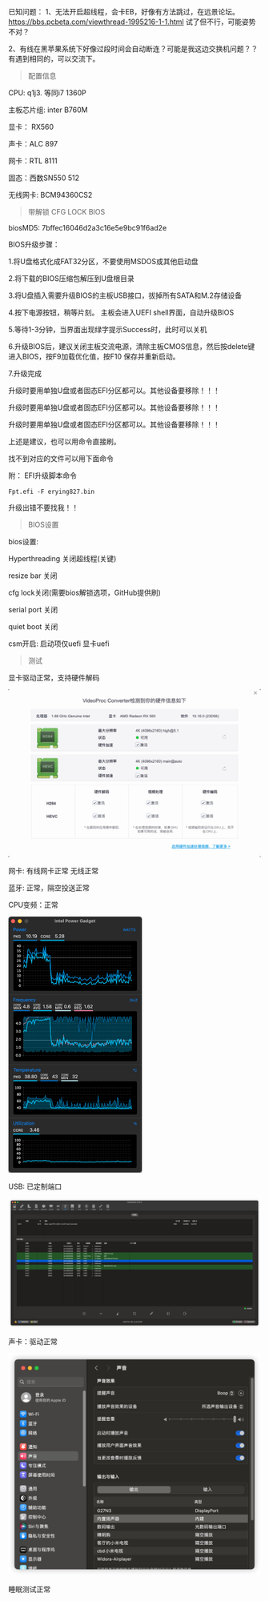 已知问题： 
1、无法开启超线程，会卡EB，好像有方法跳过，在远景论坛。https://bbs.pcbeta.com/viewthread-1995216-1-1.html   试了但不行，可能姿势不对？

2、有线在黑苹果系统下好像过段时间会自动断连？可能是我这边交换机问题？？有遇到相同的，可以交流下。
> 配置信息

CPU: q1j3. 等同i7 1360P

主板芯片组: inter B760M 

显卡： RX560

声卡：ALC 897

网卡：RTL 8111

固态：西数SN550 512

无线网卡: BCM94360CS2 


> 带解锁 CFG LOCK BIOS

biosMD5: 7bffec16046d2a3c16e5e9bc91f6ad2e

BIOS升级步骤：

1.将U盘格式化成FAT32分区，不要使用MSDOS或其他启动盘

2.将下载的BIOS压缩包解压到U盘根目录

3.将U盘插入需要升级BIOS的主板USB接口，拔掉所有SATA和M.2存储设备

4.按下电源按钮，稍等片刻。 主板会进入UEFI shell界面，自动升级BIOS

5.等待1-3分钟，当界面出现绿字提示Success时，此时可以关机

6.升级BIOS后，建议关闭主板交流电源，清除主板CMOS信息，然后按delete键进入BIOS，按F9加载优化值，按F10 保存并重新启动。

7.升级完成



升级时要用单独U盘或者固态EFI分区都可以。其他设备要移除！！！

升级时要用单独U盘或者固态EFI分区都可以。其他设备要移除！！！

升级时要用单独U盘或者固态EFI分区都可以。其他设备要移除！！！

上述是建议，也可以用命令直接刷。



找不到对应的文件可以用下面命令

附： EFI升级脚本命令

```
Fpt.efi -F erying827.bin
```





升级出错不要找我！！



> BIOS设置

bios设置:

Hyperthreading 关闭超线程(关键)

resize  bar 关闭

cfg lock关闭(需要bios解锁选项，GitHub提供刷)

serial port  关闭

quiet boot 关闭

csm开启:  启动项仅uefi 显卡uefi 



> 测试

显卡驱动正常，支持硬件解码

<img src="./image/GPU.jpg" alt="CPU" style="zoom:50%;" />

网卡: 有线网卡正常 无线正常

蓝牙: 正常，隔空投送正常

CPU变频：正常





<img src="./image/CPU.png" alt="CPU" style="zoom:50%;" />

USB: 已定制端口

<img src="./image/usb.jpg" alt="CPU" style="zoom:50%;" />



声卡：驱动正常

<img src="./image/voice.jpg" alt="CPU" style="zoom:50%;" />

睡眠测试正常
